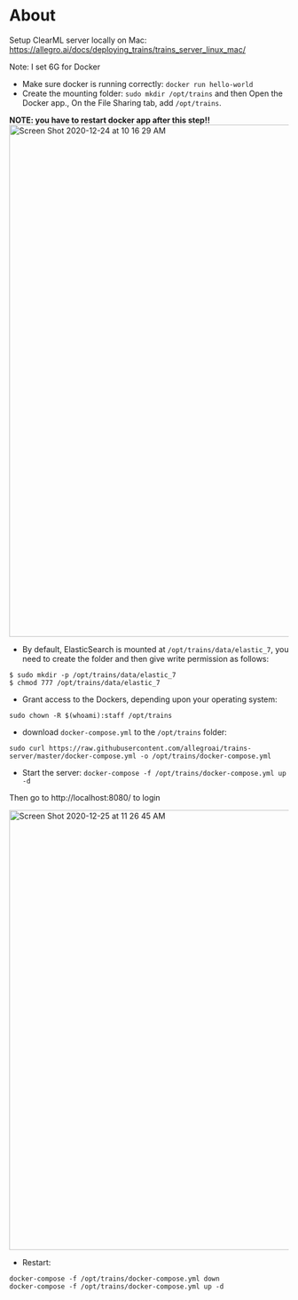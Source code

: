 # About

Setup ClearML server locally on Mac: https://allegro.ai/docs/deploying_trains/trains_server_linux_mac/

Note: I set 6G for Docker

- Make sure docker is running correctly: `docker run hello-world`
- Create the mounting folder: `sudo mkdir /opt/trains` and then Open the Docker app., On the File Sharing tab, add `/opt/trains`.

**NOTE: you have to restart docker app after this step!!**
<img width="922" alt="Screen Shot 2020-12-24 at 10 16 29 AM" src="https://user-images.githubusercontent.com/595772/103096194-22d81500-45d1-11eb-906f-877dca676123.png">

- By default, ElasticSearch is mounted at `/opt/trains/data/elastic_7`, you need to create the folder and then give write permission as follows:

```
$ sudo mkdir -p /opt/trains/data/elastic_7
$ chmod 777 /opt/trains/data/elastic_7
```

- Grant access to the Dockers, depending upon your operating system: 
```
sudo chown -R $(whoami):staff /opt/trains
```

- download `docker-compose.yml` to the `/opt/trains` folder:  
```
sudo curl https://raw.githubusercontent.com/allegroai/trains-server/master/docker-compose.yml -o /opt/trains/docker-compose.yml
```
- Start the server: `docker-compose -f /opt/trains/docker-compose.yml up -d`

Then go to http://localhost:8080/ to login

<img width="792" alt="Screen Shot 2020-12-25 at 11 26 45 AM" src="https://user-images.githubusercontent.com/595772/103138824-2be5e680-46a4-11eb-810c-65adc477b686.png">

- Restart:

```
docker-compose -f /opt/trains/docker-compose.yml down
docker-compose -f /opt/trains/docker-compose.yml up -d
```

